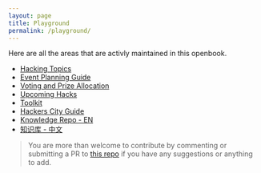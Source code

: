```yaml
---
layout: page
title: Playground
permalink: /playground/
---
```


Here are all the areas that are activly maintained in this openbook. 

- [Hacking Topics][Hacking Topics]
- [Event Planning Guide][Event Planning]
- [Voting and Prize Allocation][Voting and Prize Allocation]
- [Upcoming Hacks][Upcoming Hacks]
- [Toolkit][Toolkit]
- [Hackers City Guide][Hackers City Guide]
- [Knowledge Repo - EN][Study Room EN]
- [知识库 - 中文][Study Room CN]

> You are more than welcome to contribute by commenting or submitting a PR to [this repo][repo] if you have any suggestions or anything to add.

[repo]: https://github.com/dorahacksglobal/Hackathon-Playbook
[Hacking Topics]: https://dorahacksglobal.github.io/Hackathon-Playbook/playground/2021/11/10/topics.html
[Event Planning]: https://dorahacksglobal.github.io/Hackathon-Playbook/jekyll/update/2021/11/01/event-planning.html
[Voting and Prize Allocation]: https://dorahacksglobal.github.io/Hackathon-Playbook/playground/2021/10/29/voting.html
[Upcoming Hacks]: https://dorahacksglobal.github.io/Hackathon-Playbook/playground/2021/10/27/upcoming-hacks.html
[Toolkit]: https://dorahacksglobal.github.io/Hackathon-Playbook/playground/2021/10/27/toolkits.html
[Hackers City Guide]: https://dorahacksglobal.github.io/Hackathon-Playbook/playground/2021/10/28/city-guide.html
[Study Room EN]: https://dorahacksglobal.github.io/Hackathon-Playbook/playground/2021/12/09/study-room-en.html
[Study Room CN]: https://dorahacksglobal.github.io/Hackathon-Playbook/playground/2021/12/09/study-room-cn.html

